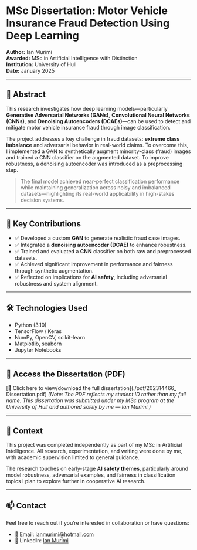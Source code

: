 # MSc Dissertation: Motor Vehicle Insurance Fraud Detection Using Deep Learning

**Author:** Ian Murimi  
**Awarded:** MSc in Artificial Intelligence with Distinction  
**Institution:** University of Hull  
**Date:** January 2025

---

## 📘 Abstract

This research investigates how deep learning models—particularly **Generative Adversarial Networks (GANs)**, **Convolutional Neural Networks (CNNs)**, and **Denoising Autoencoders (DCAEs)**—can be used to detect and mitigate motor vehicle insurance fraud through image classification.

The project addresses a key challenge in fraud datasets: **extreme class imbalance** and adversarial behavior in real-world claims. To overcome this, I implemented a GAN to synthetically augment minority-class (fraud) images and trained a CNN classifier on the augmented dataset. To improve robustness, a denoising autoencoder was introduced as a preprocessing step.

> The final model achieved near-perfect classification performance while maintaining generalization across noisy and imbalanced datasets—highlighting its real-world applicability in high-stakes decision systems.

---

## 🧠 Key Contributions

- ✅ Developed a custom **GAN** to generate realistic fraud case images.
- ✅ Integrated a **denoising autoencoder (DCAE)** to enhance robustness.
- ✅ Trained and evaluated a **CNN** classifier on both raw and preprocessed datasets.
- ✅ Achieved significant improvement in performance and fairness through synthetic augmentation.
- ✅ Reflected on implications for **AI safety**, including adversarial robustness and system alignment.

---

## 🛠 Technologies Used

- Python (3.10)
- TensorFlow / Keras
- NumPy, OpenCV, scikit-learn
- Matplotlib, seaborn
- Jupyter Notebooks

---

## 📎 Access the Dissertation (PDF)

[📄 Click here to view/download the full dissertation](./pdf/202314466_ Dissertation.pdf)
*(Note: The PDF reflects my student ID rather than my full name. This dissertation was submitted under my MSc program at the University of Hull and authored solely by me — Ian Murimi.)*

---

## 📌 Context

This project was completed independently as part of my MSc in Artificial Intelligence. All research, experimentation, and writing were done by me, with academic supervision limited to general guidance.

The research touches on early-stage **AI safety themes**, particularly around model robustness, adversarial examples, and fairness in classification topics I plan to explore further in cooperative AI research.

---

## 📫 Contact

Feel free to reach out if you’re interested in collaboration or have questions:

- 📧 Email: ianmurimi@hotmail.com
- 💼 LinkedIn: [Ian Murimi](https://www.linkedin.com/in/ianmurimi/)
